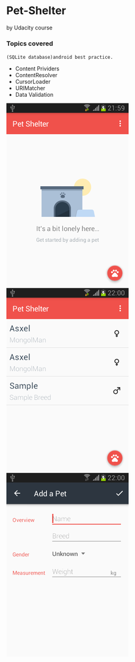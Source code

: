 # Pet-Shelter
by Udacity course


### Topics covered
`(SQLite database)android best practice.`
- Content Prividers
- ContentResolver
- CursorLoader
- URIMatcher
- Data Validation


![EmptyView](https://github.com/omidMirrajei/Pet-Shelter/blob/master/empty_view.png)
![CatalogActivity](https://github.com/omidMirrajei/Pet-Shelter/blob/master/catalog_activity.png)
![EditorActivity](https://github.com/omidMirrajei/Pet-Shelter/blob/master/editor_activity.png)

